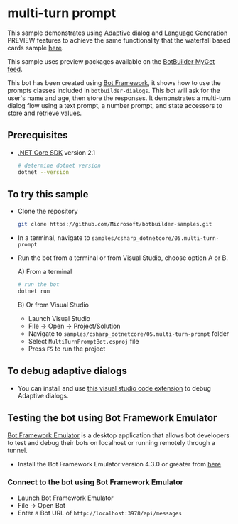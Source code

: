 ﻿# multi-turn prompt

This sample demonstrates using [Adaptive dialog][1] and [Language Generation][2] PREVIEW features to achieve the same functionality that the waterfall based cards sample [here][3].

This sample uses preview packages available on the [BotBuilder MyGet feed][4].

This bot has been created using [Bot Framework](https://dev.botframework.com), it shows how to use the prompts classes included in `botbuilder-dialogs`.  This bot will ask for the user's name and age, then store the responses. It demonstrates a multi-turn dialog flow using a text prompt, a number prompt, and state accessors to store and retrieve values.

## Prerequisites

- [.NET Core SDK](https://dotnet.microsoft.com/download) version 2.1

  ```bash
  # determine dotnet version
  dotnet --version
  ```

## To try this sample

- Clone the repository

    ```bash
    git clone https://github.com/Microsoft/botbuilder-samples.git
    ```

- In a terminal, navigate to `samples/csharp_dotnetcore/05.multi-turn-prompt`
- Run the bot from a terminal or from Visual Studio, choose option A or B.

  A) From a terminal

  ```bash
  # run the bot
  dotnet run
  ```

  B) Or from Visual Studio

  - Launch Visual Studio
  - File -> Open -> Project/Solution
  - Navigate to `samples/csharp_dotnetcore/05.multi-turn-prompt` folder
  - Select `MultiTurnPromptBot.csproj` file
  - Press `F5` to run the project


## To debug adaptive dialogs
- You can install and use [this visual studio code extension][extension] to debug Adaptive dialogs. 

## Testing the bot using Bot Framework Emulator

[Bot Framework Emulator](https://github.com/microsoft/botframework-emulator) is a desktop application that allows bot developers to test and debug their bots on localhost or running remotely through a tunnel.

- Install the Bot Framework Emulator version 4.3.0 or greater from [here](https://github.com/Microsoft/BotFramework-Emulator/releases)

### Connect to the bot using Bot Framework Emulator

- Launch Bot Framework Emulator
- File -> Open Bot
- Enter a Bot URL of `http://localhost:3978/api/messages`

[1]:../README.md
[2]:../language-generation/README.md
[3]:../../../samples/csharp_dotnetcore/05.multi-turn-prompt
[4]:https://botbuilder.myget.org/gallery/botbuilder-declarative
[extension]:https://marketplace.visualstudio.com/items?itemName=tomlm.vscode-dialog-debugger
